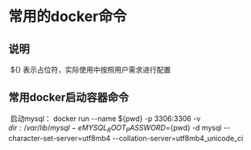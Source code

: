 # 常用的docker命令

## 说明
  ${} 表示占位符，实际使用中按照用户需求进行配置

## 常用docker启动容器命令
  启动mysql： docker run --name ${pwd} -p 3306:3306 -v ${dir}:/var/lib/mysql -e MYSQL_ROOT_PASSWORD=${pwd} -d mysql --character-set-server=utf8mb4 --collation-server=utf8mb4_unicode_ci
